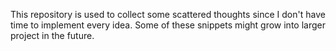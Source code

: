 This repository is used to collect some scattered thoughts since I don't have time to implement every idea. Some of these snippets might grow into larger project in the future.

